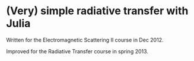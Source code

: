 # (Very) simple radiative transfer with Julia

Written for the Electromagnetic Scattering II course in Dec 2012.

Improved for the Radiative Transfer course in spring 2013.
